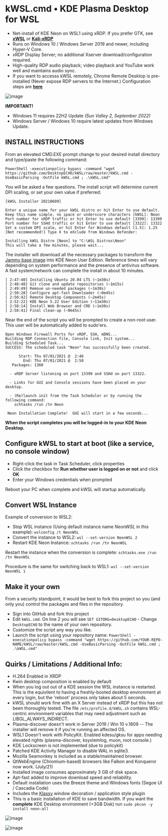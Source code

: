 # kWSL.cmd • KDE Plasma Desktop for WSL

  - Net-install of KDE Neon on WSL1 using xRDP.  If you prefer GTK, see [**xWSL**](https://github.com/DesktopECHO/xWSL) or [**Kali-xRDP**](https://github.com/DesktopECHO/Kali-xRDP)
  - Runs on Windows 10 / Windows Server 2019 and newer, including Hyper-V Core.
  - xRDP Display Server; no additional Xserver download/configuration required.
  - High-quality RDP audio playback; video playback and YouTube work well and maintains audio sync.
  - If you want to accesss kWSL remotely, Chrome Remote Desktop is pre-installed (Never expose RDP servers to the Internet.) Configuration steps are [**here**](https://github.com/DesktopECHO/kWSL/wiki/Enable-Chrome-Remote-Desktop)

![image](https://user-images.githubusercontent.com/33142753/100149597-d3d57d80-2e74-11eb-899a-a7476b016e27.png)

**IMPORTANT!** 
 - Windows 11 requires 22H2 Update *(Sun Valley 2, September 2022)*
 - Windows Server / Windows 10 require latest updates from Windows Update.

## INSTALL INSTRUCTIONS
From an elevated CMD.EXE prompt change to your desired install directory and type/paste the following command:

```
PowerShell -executionpolicy bypass -command "wget https://github.com/DesktopECHO/kWSL/raw/master/kWSL.cmd -UseBasicParsing -OutFile kWSL.cmd ; .\kWSL.cmd"
```

You will be asked a few questions.  The install script will determine current DPI scaling, or set your own value if preferred:

```
[kWSL Installer 20210609]

Enter a unique name for your kWSL distro or hit Enter to use default.
Keep this name simple, no space or underscore characters [kWSL]: Neon
Port number for xRDP traffic or hit Enter to use default [3399]: 13399
Port number for SSHd traffic or hit Enter to use default [3322]: 13322
Set a custom DPI scale, or hit Enter for Windows default [1.5]: 1.25
[Not recommended!] Type X to eXclude from Windows Defender:

Installing kWSL Distro [Neon] to "C:\WSL Distros\Neon"
This will take a few minutes, please wait...
```

The installer will download all the necessary packages to transform the [Jammy base image](https://cloud-images.ubuntu.com/jammy/current/) into KDE Neon User Edition.  Reference times will vary depending on system performance and the presence of antivirus software.  A fast system/network can complete the install in about 10 minutes.

```
[ 2:47:40] Installing Ubuntu 20.04 LTS (~1m30s)
[ 2:48:48] Git clone and update repositories (~1m15s)
[ 2:49:49] Remove un-needed packages (~1m30s)
[ 2:50:28] Configure apt-fast Downloader (~0m45s)
[ 2:50:42] Remote Desktop Components (~2m45s)
[ 2:52:22] KDE Neon 5.22 User Edition (~11m30s)
[ 2:58:14] Install Web Browser and CRD (~1m30s)
[ 2:58:41] Final clean-up (~0m45s)
```

Near the end of the script you will be prompted to create a non-root user.  This user will be automatically added to sudo'ers.

```
Open Windows Firewall Ports for xRDP, SSH, mDNS...
Building RDP Connection file, Console link, Init system...
Building Scheduled Task...
SUCCESS: The scheduled task "Neon" has successfully been created.

      Start: Thu 07/01/2021 @  2:46
        End: Thu 07/01/2021 @  2:58
   Packages: 1360

  - xRDP Server listening on port 13399 and SSHd on port 13322.

  - Links for GUI and Console sessions have been placed on your desktop.

  - (Re)launch init from the Task Scheduler or by running the following command:
    schtasks /run /tn Neon

 Neon Installation Complete!  GUI will start in a few seconds...
```

**When the script completes you will be logged-in to your KDE Neon Desktop.** 

## Configure kWSL to start at boot (like a service, no console window)

 - Right-click the task in Task Scheduler, click properties
 - Click the checkbox for **Run whether user is logged on or not** and click **OK**
 - Enter your Windows credentials when prompted
 
 Reboot your PC when complete and kWSL will startup automatically.

## Convert WSL Instance

Example of conversion to WSL2:
 - Stop WSL instance (Using default instance name _NeonWSL_ in this example):
 ````wslconfig /t NeonWSL````
 - Convert the instance to WSL2:
 ````wsl --set-version NeonWSL 2````
 - Restart KDE Neon Instance:
 ````schtasks /run /tn NeonWSL````

Restart the instance when the conversion is complete: `schtasks.exe /run /tn NeonWSL`

Procedure is the same for switching back to WSL1: ````wsl --set-version NeonWSL 1````

## Make it your own

From a security standpoint, it would be best to fork this project so you (and only you) control the packages and files in the repository.

- Sign into GitHub and fork this project
- Edit ```kWSL.cmd```.  On line 2 you will see ```SET GITORG=DesktopECHO``` - Change ```DesktopECHO``` to the name of your own repository.
- Customize the script any way you like.
- Launch the script using your repository name:
 ```PowerShell -executionpolicy bypass -command "wget https://github.com/YOUR-REPO-NAME/kWSL/raw/master/kWSL.cmd -UseBasicParsing -OutFile kWSL.cmd ; .\kWSL.cmd"```

## Quirks / Limitations / Additional Info:

- H.264 Enabled in XRDP
- Kwin desktop composition is enabled by default 
- When you log out out of a KDE session the WSL instance is restarted.  This is the equivilent to having a freshly-booted desktop environment at every login, but the 'reboot' process only takes about 5 seconds.  
- kWSL should work fine with an X Server instead of xRDP but this has not been thoroughly tested.  The file ```/etc/profile.d/kWSL.sh``` contains WSL-centric environment variables that may need adjustment such as LIBGL_ALWAYS_INDIRECT.
- Plasma-discover doesn't work in Server 2019 / Win 10 v.1809 -- The installer will remove it if you're running an affected OS. 
- WSL1 Doesn't work with PolicyKit.  Enabled kdesu/gksu for apps needing elevated rights (plasma-discover, ksystemlog, muon, root console.)    
- KDE Lockscreen is not implemented (due to policykit)  
- Patched KDE Activity Manager to disable WAL in sqlite3. 
- Mozilla Seamonkey is included as a stable/maintained browser. 
- QtWebEngine (Chromium-based) browsers like Falkon and Konqueror now work. (July/21)
- Installed image consumes approximately 3 GB of disk space.
- Apt-fast added to improve download speed and reliability.
- Default installation uses the Breeze theme and Windows fonts (Segoe UI / Cascadia Code)
- Includes the [Klassy](https://www.reddit.com/r/kde/comments/wju5g9/klassy_v40_window_decoration_application_style/) window decoration / application style plugin
- This is a basic installation of KDE to save bandwidth.  If you want the **complete** KDE Desktop environment (+3GB Disk) run ```sudo pkcon -y install neon-all``` 

![image](https://user-images.githubusercontent.com/33142753/100148485-33cb2480-2e73-11eb-932b-54e34b445575.png)

![image](https://user-images.githubusercontent.com/33142753/100385367-c21ce300-2ff8-11eb-9276-6f51b366839f.png)
